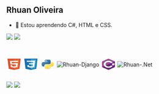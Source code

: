 ## Rhuan Oliveira

- 🔭 Estou aprendendo C#, HTML e CSS.

<div>
   <img height="180em" src="https://github-readme-stats.vercel.app/api?username=RhuanAlndr&show_icons=true&theme=dracula&hide_title=true"/>
   <img height="180em" src="https://github-readme-stats.vercel.app/api/top-langs/?username=RhuanAlndr&layout=compact&theme=dracula"/>
</div>
    
##

<div style="display: inline_block"><br>
  <img align="center" alt="Rhuan-HTML" height="30" width="40" src="https://raw.githubusercontent.com/devicons/devicon/master/icons/html5/html5-original.svg">
  <img align="center" alt="Rhuan-CSS" height="30" width="40" src="https://raw.githubusercontent.com/devicons/devicon/master/icons/css3/css3-original.svg">
  <img align="center" alt="Rhuan-Python" height="30" width="40" src="https://raw.githubusercontent.com/devicons/devicon/master/icons/python/python-original.svg">
  <img align="center" alt="Rhuan-Django" height="30" width="40" src="https://cdn.jsdelivr.net/gh/devicons/devicon@latest/icons/django/django-plain.svg">
  <img align="center" alt="Rhuan-Csharp" height="30" width="40" src="https://raw.githubusercontent.com/devicons/devicon/master/icons/csharp/csharp-original.svg">
  <img align="center" alt="Rhuan-.Net" height="30" width="40" src="https://cdn.jsdelivr.net/gh/devicons/devicon@latest/icons/dot-net/dot-net-plain-wordmark.svg">
</div>

##

<div>
  <a href = "mailto:rhuan.alndr@gmail.com"><img src="https://img.shields.io/badge/-Gmail-%23333?style=for-the-badge&logo=gmail&logoColor=white" target="_blank"></a>
  <a href="https://www.linkedin.com/in/rhuan-alexandre-879ab7130" target="_blank"><img src="https://img.shields.io/badge/-LinkedIn-%230077B5?style=for-the-badge&logo=linkedin&logoColor=white" target="_blank"></a> 
</div>
    


<!--
**RhuanAlndr/RhuanAlndr** is a ✨ _special_ ✨ repository because its `README.md` (this file) appears on your GitHub profile.

Here are some ideas to get you started:


-->
